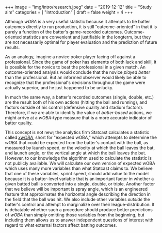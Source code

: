 +++
image = "img/intro/research.jpeg"
date = "2019-12-12"
title = "Study aim"
categories = [ "Introduction" ]
draft = false
weight = 4
+++

<!--more-->

Although *wOBA* is a very useful statistic because it attempts to tie batter outcomes directly to run production, it is still "outcome-oriented" in that it is purely a function of the batter's game-recorded outcomes. Outcome-oriented statistics are convenient and justifiable in the longterm, but they are not necessarily optimal for player evaluation and the prediction of future results.

As an analogy, imagine a novice poker player facing off against a professional. Since the game of poker has elements of both luck and skill, it is possible for the novice to beat the professional in a given match. An outcome-oriented analysis would conclude that the novice *played better* than the professional. But an informed observer would likely be able to recognize that the professional's decisions throughout the game were actually superior, and he just happened to be unlucky.

In much the same way, a batter's recorded outcomes (single, double, etc.) are the result both of his own actions (hitting the ball and running), and factors outside of his control (defensive quality and stadium factors). Therefore, if we are able to identify the value of *batter-based* actions, we might arrive at a *wOBA*-type measure that is a more accurate indicator of batter quality.

This concept is not new; the analytics firm Statcast calculates a statistic called [*xwOBA*](http://m.mlb.com/glossary/statcast/expected-woba), short for "expected wOBA," which attempts to determine the *wOBA* that could be expected from the batter's contact with the ball, as measured by launch speed, or the velocity at which the ball leaves the bat, and launch angle, or the vertical angle at which the ball leaves the bat. However, to our knowledge the algorithm used to calculate the statistic is not publicly available. We will calculate our own version of expected wOBA which uses many more variables than what Statcast claims to. We believe that one of these variables, sprint speed, should add value to the model because it is a batter-level variable that is an important factor in whether a given batted ball is converted into a single, double, or triple. Another factor that we believe will be important is spray angle, which is an engineered feature that approximates the horizontal angle describing the direction in the field that the ball was hit. We also include other variables *outside* the batter's control and attempt to marginalize over their league-distribution. It is debatable whether such a procedure should produce better predictions of *wOBA* than simply omitting those variables from the beginning, but including them allows us to answer independent questions of interest with regard to what external factors affect batting outcomes.

